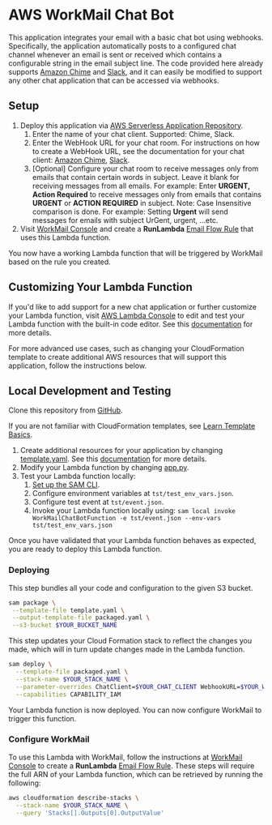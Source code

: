 # AWS WorkMail Chat Bot
This application integrates your email with a basic chat bot using webhooks. Specifically, the application automatically posts to a configured chat channel whenever an email is sent or received which contains a configurable string in the email subject line. The code provided here already supports [Amazon Chime](https://aws.amazon.com/chime/) and [Slack](https://slack.com/), and it can easily be modified to support any other chat application that can be accessed via webhooks.

## Setup
1. Deploy this application via [AWS Serverless Application Repository](https://serverlessrepo.aws.amazon.com/applications/arn:aws:serverlessrepo:us-east-1:489970191081:applications~workmail-chat-bot-python).
    1. Enter the name of your chat client. Supported: Chime, Slack.
    2. Enter the WebHook URL for your chat room. For instructions on how to create a WebHook URL, see the documentation for your chat client: [Amazon Chime](https://docs.aws.amazon.com/chime/latest/ug/webhooks.html), [Slack](https://api.slack.com/incoming-webhooks#create_a_webhook).
    3. [Optional] Configure your chat room to receive messages only from emails that contain certain words in subject. Leave it blank for receiving messages from all emails. 
        For example: Enter **URGENT, Action Required** to receive messages only from emails that contains **URGENT** or **ACTION REQUIRED** in subject.
        Note: Case Insensitive comparison is done. For example: Setting **Urgent** will send messages for emails with subject UrGent, urgent, ...etc.
2. Visit [WorkMail Console](https://console.aws.amazon.com/workmail/) and create a **RunLambda** [Email Flow Rule](https://docs.aws.amazon.com/workmail/latest/adminguide/create-email-rules.html) that uses this Lambda function.

You now have a working Lambda function that will be triggered by WorkMail based on the rule you created.

## Customizing Your Lambda Function
If you'd like to add support for a new chat application or further customize your Lambda function, visit [AWS Lambda Console](https://eu-west-1.console.aws.amazon.com/lambda/home?region=eu-west-1#/functions) to edit and test your Lambda function with the built-in code editor. See this [documentation](https://docs.aws.amazon.com/lambda/latest/dg/code-editor.html) for more details.

For more advanced use cases, such as changing your CloudFormation template to create additional AWS resources that will support this application, follow the instructions below.

## Local Development and Testing
Clone this repository from [GitHub](https://github.com/aws-samples/amazon-workmail-lambda-templates).

If you are not familiar with CloudFormation templates, see [Learn Template Basics](https://docs.aws.amazon.com/AWSCloudFormation/latest/UserGuide/gettingstarted.templatebasics.html).

1. Create additional resources for your application by changing [template.yaml](https://github.com/aws-samples/amazon-workmail-lambda-templates/blob/master/workmail-chat-bot-python/template.yaml). See this [documentation](https://docs.aws.amazon.com/AWSCloudFormation/latest/UserGuide/template-reference.html) for more details.
2. Modify your Lambda function by changing [app.py](https://github.com/sagariiit/amazon-workmail-lambdas-templates/blob/master/workmail-chat-bot-python/src/app.py).
3. Test your Lambda function locally:
    1. [Set up the SAM CLI](https://aws.amazon.com/serverless/sam/).
    2. Configure environment variables at `tst/test_env_vars.json`.
    3. Configure test event at `tst/event.json`.
    4. Invoke your Lambda function locally using:
        `sam local invoke WorkMailChatBotFunction -e tst/event.json --env-vars tst/test_env_vars.json`

Once you have validated that your Lambda function behaves as expected, you are ready to deploy this Lambda function.

### Deploying
This step bundles all your code and configuration to the given S3 bucket.

```bash
sam package \
 --template-file template.yaml \
 --output-template-file packaged.yaml \
 --s3-bucket $YOUR_BUCKET_NAME
```

This step updates your Cloud Formation stack to reflect the changes you made, which will in turn update changes made in the Lambda function.
```bash
sam deploy \
  --template-file packaged.yaml \
  --stack-name $YOUR_STACK_NAME \
  --parameter-overrides ChatClient=$YOUR_CHAT_CLIENT WebhookURL=$YOUR_WEBHOOK_URL ActiveWords=$OPTIONAL_ACTIVE_WORDS \
  --capabilities CAPABILITY_IAM
```
Your Lambda function is now deployed. You can now configure WorkMail to trigger this function.

### Configure WorkMail
To use this Lambda with WorkMail, follow the instructions at [WorkMail Console](https://console.aws.amazon.com/workmail/) to create a **RunLambda** [Email Flow Rule](https://docs.aws.amazon.com/workmail/latest/adminguide/create-email-rules.html). These steps will require the full ARN of your Lambda function, which can be retrieved by running the following:

```bash
aws cloudformation describe-stacks \
  --stack-name $YOUR_STACK_NAME \
  --query 'Stacks[].Outputs[0].OutputValue'
```

